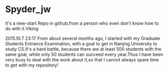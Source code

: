 # Spyder_jw
It's a new-start Repo in github,from a person who even don't know how to do with it.Viking

2015.10.7 23:17
    From about several months ago, I started with my Graduate Students Entrance Examination, with a goal to get in Nanjing University to study CS.It's a hard battle, because there are at least 500 students with the same goal, while only 50 students can succeed every year.Thus I have been very busy to deal with the work about it,so that I cannot always spare time to get with my repository!
    
